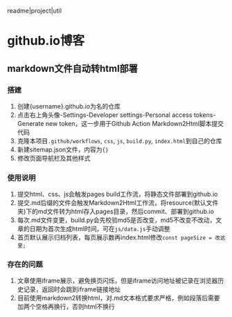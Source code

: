 readme|project|util

# github.io博客
## markdown文件自动转html部署

### 搭建
1. 创建{username}.github.io为名的仓库
2. 点击右上角头像-Settings-Developer settings-Personal access tokens-Generate new token，这一步用于Github Action Markdown2Html脚本提交代码
3. 克隆本项目`.github/workflows`, `css`,  `js`, `build.py`, `index.html`到自己的仓库  
4. 新建sitemap.json文件，内容为`{}`  
5. 修改页面导航栏及其他样式


### 使用说明  
1. 提交html、css、js会触发pages build工作流，将静态文件部署到github.io
2. 提交.md后缀的文件会触发Markdown2Html工作流，将resource(默认文件夹)下的md文件转为html存入pages目录，然后commit、部署到github.io  
3. 每次.md文件变更，build.py会先校验md5是否改变，md5不改变不改动，文章的日期为首次生成html时间，可在`js/data.js`手动调整  
4. 首页默认展示归档列表，每页展示数再index.html修改`const pageSize = 改这里;`


### 存在的问题  
1. 文章使用iframe展示，避免换页闪烁，但是iframe访问地址被记录在浏览器历史记录，返回时会跳到iframe链接地址  
2. 目前使用markdown2转换html，对.md文本格式要求严格，例如段落后需要加两个空格再换行，否则html不换行